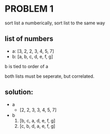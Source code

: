 # PROBLEM 1

sort list a numberically, sort list to the same way

## list of numbers

- a: [3, 2, 2, 3, 4, 5, 7]
- b: [a, b, c, d, e, f, g]

b is tied to order of a

both lists must be seperate, but correlated.

## solution:
- a
    - [2, 2, 3, 3, 4, 5, 7]
- b
    1. [b, c, a, d, e, f, g]
    2. [c, b, d, a, e, f, g]